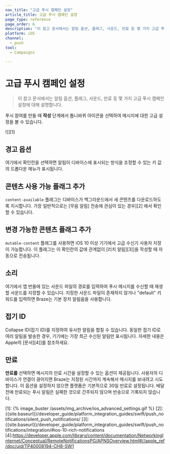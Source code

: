 ```yaml
---
nav_title: "고급 푸시 캠페인 설정"
article_title: 고급 푸시 캠페인 설정
page_type: reference
page_order: 6
description: "이 참고 문서에서는 알림 옵션, 플래그, 사운드, 만료 등 몇 가지 고급 푸시 캠페인 설정에 대해 설명합니다."
platform: iOS
channel:
  - push
tool:
  - Campaigns

---
```


# 고급 푸시 캠페인 설정

> 이 참고 문서에서는 알림 옵션, 플래그, 사운드, 만료 등 몇 가지 고급 푸시 캠페인 설정에 대해 설명합니다.

푸시 참여를 만들 때 **작성** 단계에서 <i class="fas fa-cog"></i> 톱니바퀴 아이콘을 선택하여 메시지에 대한 고급 설정을 볼 수 있습니다.

![][1]

## 경고 옵션

여기에서 확인란을 선택하면 알림이 디바이스에 표시되는 방식을 조정할 수 있는 키 값의 드롭다운 메뉴가 표시됩니다.

## 콘텐츠 사용 가능 플래그 추가

`content-available` 플래그는 디바이스가 백그라운드에서 새 콘텐츠를 다운로드하도록 지시합니다. 가장 일반적으로는 \[무음 알림] 전송에 관심이 있는 경우][2] 에서 확인할 수 있습니다.

## 변경 가능한 콘텐츠 플래그 추가

`mutable-content` 플래그를 사용하면 iOS 10 이상 기기에서 고급 수신기 사용자 지정이 가능합니다. 이 플래그는 이 확인란의 값에 관계없이 \[리치 알림][3]]을 작성할 때 자동으로 전송됩니다.

## 소리

여기에서 앱 번들에 있는 사운드 파일의 경로를 입력하여 푸시 메시지를 수신할 때 재생할 사운드를 지정할 수 있습니다. 지정한 사운드 파일이 존재하지 않거나 "default" 키워드를 입력하면 Braze는 기본 장치 알림음을 사용합니다.

## 접기 ID
Collapse ID(접기 ID)를 지정하여 유사한 알림을 합칠 수 있습니다. 동일한 접기 ID로 여러 알림을 발송한 경우, 기기에는 가장 최근 수신된 알림만 표시됩니다. 자세한 내용은 Apple의 \[문서][4]]를 참조하세요.

## 만료 

**만료를** 선택하면 메시지의 만료 시간을 설정할 수 있는 옵션이 제공됩니다. 사용자의 디바이스가 연결이 끊어지면 Braze는 지정된 시간까지 계속해서 메시지를 보내려고 시도합니다. 이 옵션을 설정하지 않으면 플랫폼은 기본적으로 30일 만료로 설정됩니다. 배달 전에 만료되는 푸시 알림은 실패한 것으로 간주되지 않으며 반송으로 기록되지 않습니다.

[1]: {% image_buster /assets/img_archive/ios_advanced_settings.gif %}
[2]: {{site.baseurl}}/developer_guide/platform_integration_guides/swift/push_notifications/silent_push_notifications/
[3]: {{site.baseurl}}/developer_guide/platform_integration_guides/swift/push_notifications/integration/#ios-10-rich-notifications
[4]:https://developer.apple.com/library/content/documentation/NetworkingInternet/Conceptual/RemoteNotificationsPG/APNSOverview.html#//apple_ref/doc/uid/TP40008194-CH8-SW1
